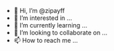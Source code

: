 - 👋 Hi, I’m @zipayff
- 👀 I’m interested in ...
- 🌱 I’m currently learning ...
- 💞️ I’m looking to collaborate on ...
- 📫 How to reach me ...

<!---
zipayff/zipayff is a ✨ special ✨ repository because its `README.md` (this file) appears on your GitHub profile.
You can click the Preview link to take a look at your changes.
--->
